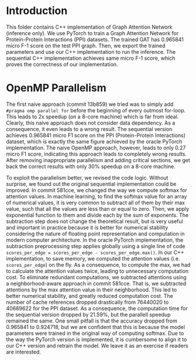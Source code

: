 # Introduction

This folder contains C++ implementation of Graph Attention
Network (inference only). We use PyTorch to train a Graph
Attention Network for Protein-Protein Interactions (PPI) datasets.
The trained GAT has 0.965841 micro F-1 score on the test PPI graph.
Then, we export the trained parameters and use our C++ implementation
to run the inference. The sequential C++ implementation achieves same micro
F-1 score, which proves the correctness of our implementation.

# OpenMP Parallelism

The first naive approach (commit 13b859) we tried was to simply add
`#pragma omp parallel for` before the beginning of every outmost
for-loop. This leads to 2x speedup (on a 8-core machine) which is far from ideal. Clearly,
this naive approach does not consider data dependency. As a consequence,
it even leads to a wrong result. The sequential version achieves 0.965841
micro F1 score on the PPI (Protein-Protein Interactions) dataset, which
is exactly the same figure achieved by the oracle PyTorch implementation.
The naive OpenMP approach, however, leads to only 0.27 micro F1 score,
indicating this approach leads to completely wrong results. After removing
inappropriate parallelism and adding critical sections, we get back the correct
results with only 30% speedup on a 8-core machine.

To exploit the parallelism better, we revised the code logic. Without surprise, we found out the
original sequential implementation could be improved. In commit 581cce, we changed
the way we compute softmax for attention values. In machine learning, to find the softmax value for
an array of numerical values, it is very common to subtract all of them by their
max value, such that all the values are less than or equal to zero. Then, we apply
exponential function to them and divide each by the sum of exponents. The subtraction
step does not change the theoretical result, but is very useful and important in
practice because it is better for numerical stability considering the nature of
floating point representation and computation in modern computer architecture. In
the oracle PyTorch implementation, the subtraction preprocessing step applies globally
using a single line of code `scores_per_edge = scores_per_edge - scores_per_edge.max()`.
In our C++ implementation, to save memory, we computed the attention values
(i.e. `scores_per_edge`) on the fly. As a consequence, to compute the max, we had
to calculate the attention values twice, leading to unnecessary computation cost.
To eliminate redundant computations, we subtracted attentions using a neighborhood-aware
approach in commit 581cce. That is, we subtracted attentions by the max attention value in their
neighborhood. This led to better numerical stability, and greatly reduced computation
cost. The number of cache references dropped drastically from 76440020 to 40689622
for the PPI dataset. As a consequence, the computation time for the sequential
version dropped by 21.59%, but the parallell speedup remained the same. One small
pitfall is that the accuracy dropped from 0.965841 to 0.924718, but we are confident
that this is because the model parameters were trained in the original way of computing
softmax. Due to the way the PyTorch version is implemented, it is cumbersome to align
it to our C++ version and retrain the model. We leave it as an exercise if readers
are interested.